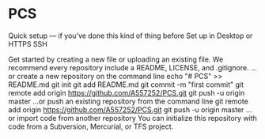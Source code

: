 # PCS
Quick setup — if you’ve done this kind of thing before
 Set up in Desktop
or
HTTPS
SSH
 
Get started by creating a new file or uploading an existing file. We recommend every repository include a README, LICENSE, and .gitignore.
…or create a new repository on the command line
echo "# PCS" >> README.md
git init
git add README.md
git commit -m "first commit"
git remote add origin https://github.com/A557252/PCS.git
git push -u origin master
…or push an existing repository from the command line
git remote add origin https://github.com/A557252/PCS.git
git push -u origin master
…or import code from another repository
You can initialize this repository with code from a Subversion, Mercurial, or TFS project.

